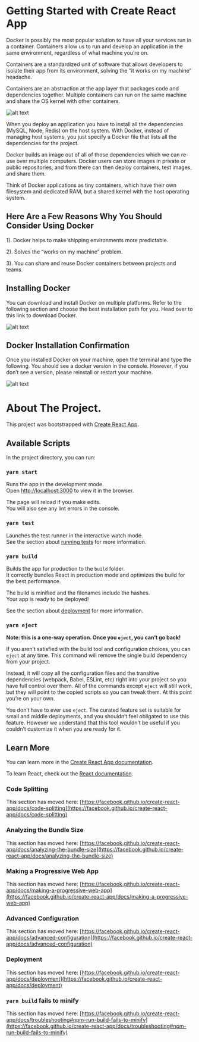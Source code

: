 # Getting Started with Create React App 

Docker is possibly the most popular solution to have all your services run in a container. Containers allow us to run and develop an application in the same environment, regardless of what machine you’re on.


Containers are a standardized unit of software that allows developers to isolate their app from its environment, solving the “it works on my machine” headache.


Containers are an abstraction at the app layer that packages code and dependencies together. Multiple containers can run on the same machine and share the OS kernel with other containers. 

![alt text](https://github.com/LuxTechAcademy/Getting-started-with-react-and-docker/blob/main/reactcontainer.png) 


When you deploy an application you have to install all the dependencies (MySQL, Node, Redis) on the host system. With Docker, instead of managing host systems, you just specify a Docker file that lists all the dependencies for the project. 

Docker builds an image out of all of those dependencies which we can re-use over multiple computers. Docker users can store images in private or public repositories, and from there can then deploy containers, test images, and share them. 


Think of Docker applications as tiny containers, which have their own filesystem and dedicated RAM, but a shared kernel with the host operating system.


## Here Are a Few Reasons Why You Should Consider Using Docker
   1). Docker helps to make shipping environments more predictable. 
   
   2). Solves the “works on my machine” problem.
   
   3). You can share and reuse Docker containers between projects and teams.

## Installing Docker
You can download and install Docker on multiple platforms. Refer to the following section and choose the best installation path for you. Head over to this link to download Docker.

![alt text](https://github.com/LuxTechAcademy/Getting-started-with-react-and-docker/blob/main/docker.png) 

## Docker Installation Confirmation
Once you installed Docker on your machine, open the terminal and type the following. You should see a docker version in the console. However, if you don’t see a version, please reinstall or restart your machine.
 
 ![alt text](https://github.com/LuxTechAcademy/Getting-started-with-react-and-docker/blob/main/dockv.png)  
 
 
# About The Project.

This project was bootstrapped with [Create React App](https://github.com/facebook/create-react-app).

## Available Scripts

In the project directory, you can run:

### `yarn start`

Runs the app in the development mode.\
Open [http://localhost:3000](http://localhost:3000) to view it in the browser.

The page will reload if you make edits.\
You will also see any lint errors in the console.

### `yarn test`

Launches the test runner in the interactive watch mode.\
See the section about [running tests](https://facebook.github.io/create-react-app/docs/running-tests) for more information.

### `yarn build`

Builds the app for production to the `build` folder.\
It correctly bundles React in production mode and optimizes the build for the best performance.

The build is minified and the filenames include the hashes.\
Your app is ready to be deployed!

See the section about [deployment](https://facebook.github.io/create-react-app/docs/deployment) for more information.

### `yarn eject`

**Note: this is a one-way operation. Once you `eject`, you can’t go back!**

If you aren’t satisfied with the build tool and configuration choices, you can `eject` at any time. This command will remove the single build dependency from your project.

Instead, it will copy all the configuration files and the transitive dependencies (webpack, Babel, ESLint, etc) right into your project so you have full control over them. All of the commands except `eject` will still work, but they will point to the copied scripts so you can tweak them. At this point you’re on your own.

You don’t have to ever use `eject`. The curated feature set is suitable for small and middle deployments, and you shouldn’t feel obligated to use this feature. However we understand that this tool wouldn’t be useful if you couldn’t customize it when you are ready for it.

## Learn More

You can learn more in the [Create React App documentation](https://facebook.github.io/create-react-app/docs/getting-started).

To learn React, check out the [React documentation](https://reactjs.org/).

### Code Splitting

This section has moved here: [https://facebook.github.io/create-react-app/docs/code-splitting](https://facebook.github.io/create-react-app/docs/code-splitting)

### Analyzing the Bundle Size

This section has moved here: [https://facebook.github.io/create-react-app/docs/analyzing-the-bundle-size](https://facebook.github.io/create-react-app/docs/analyzing-the-bundle-size)

### Making a Progressive Web App

This section has moved here: [https://facebook.github.io/create-react-app/docs/making-a-progressive-web-app](https://facebook.github.io/create-react-app/docs/making-a-progressive-web-app)

### Advanced Configuration

This section has moved here: [https://facebook.github.io/create-react-app/docs/advanced-configuration](https://facebook.github.io/create-react-app/docs/advanced-configuration)

### Deployment

This section has moved here: [https://facebook.github.io/create-react-app/docs/deployment](https://facebook.github.io/create-react-app/docs/deployment)

### `yarn build` fails to minify

This section has moved here: [https://facebook.github.io/create-react-app/docs/troubleshooting#npm-run-build-fails-to-minify](https://facebook.github.io/create-react-app/docs/troubleshooting#npm-run-build-fails-to-minify)
